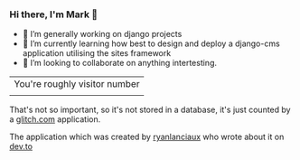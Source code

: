 ### Hi there, I'm Mark 👋

- 🔭 I’m generally working on django projects
- 🌱 I’m currently learning how best to design and deploy a django-cms application utilising the sites framework
- 👯 I’m looking to collaborate on anything intertesting.


<table>
  <tr>
    <td>You're roughly visitor number</td>
  </tr
  <tr>
    <td><img src="https://gh-marksweb-counter.glitch.me/count.svg" alt="" /></td>
  </tr>
</table>

That's not so important, so it's not stored in a database, it's just counted by a [glitch.com](https://glitch.com/) application.

The application which was created by [ryanlanciaux](https://github.com/ryanlanciaux) who wrote about it on [dev.to](https://dev.to/ryanlanciaux/quick-github-profile-visit-counter-14en)

<!--
**marksweb/marksweb** is a ✨ _special_ ✨ repository because its `README.md` (this file) appears on your GitHub profile.

Here are some ideas to get you started:

- 🔭 I’m currently working on ...
- 🌱 I’m currently learning ...
- 👯 I’m looking to collaborate on ...
- 🤔 I’m looking for help with ...
- 💬 Ask me about ...
- 📫 How to reach me: ...
- 😄 Pronouns: ...
- ⚡ Fun fact: ...
-->
